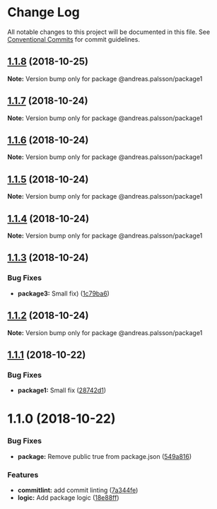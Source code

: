 # Change Log

All notable changes to this project will be documented in this file.
See [Conventional Commits](https://conventionalcommits.org) for commit guidelines.

## [1.1.8](https://github.com/andreaspalsson/monotest/compare/@andreas.palsson/package1@1.1.7...@andreas.palsson/package1@1.1.8) (2018-10-25)

**Note:** Version bump only for package @andreas.palsson/package1





## [1.1.7](https://github.com/andreaspalsson/monotest/compare/@andreas.palsson/package1@1.1.6...@andreas.palsson/package1@1.1.7) (2018-10-24)

**Note:** Version bump only for package @andreas.palsson/package1





## [1.1.6](https://github.com/andreaspalsson/monotest/compare/@andreas.palsson/package1@1.1.5...@andreas.palsson/package1@1.1.6) (2018-10-24)

**Note:** Version bump only for package @andreas.palsson/package1





## [1.1.5](https://github.com/andreaspalsson/monotest/compare/@andreas.palsson/package1@1.1.4...@andreas.palsson/package1@1.1.5) (2018-10-24)

**Note:** Version bump only for package @andreas.palsson/package1





## [1.1.4](https://github.com/andreaspalsson/monotest/compare/@andreas.palsson/package1@1.1.3...@andreas.palsson/package1@1.1.4) (2018-10-24)

**Note:** Version bump only for package @andreas.palsson/package1





## [1.1.3](https://github.com/andreaspalsson/monotest/compare/@andreas.palsson/package1@1.1.2...@andreas.palsson/package1@1.1.3) (2018-10-24)


### Bug Fixes

* **package3:** Small fix) ([1c79ba6](https://github.com/andreaspalsson/monotest/commit/1c79ba6))





## [1.1.2](https://github.com/andreaspalsson/monotest/compare/@andreas.palsson/package1@1.1.1...@andreas.palsson/package1@1.1.2) (2018-10-24)

**Note:** Version bump only for package @andreas.palsson/package1





## [1.1.1](https://github.com/andreaspalsson/monotest/compare/@andreas.palsson/package1@1.1.0...@andreas.palsson/package1@1.1.1) (2018-10-22)


### Bug Fixes

* **package1:** Small fix ([28742d1](https://github.com/andreaspalsson/monotest/commit/28742d1))





# 1.1.0 (2018-10-22)


### Bug Fixes

* **package:** Remove public true from package.json ([549a816](https://github.com/andreaspalsson/monotest/commit/549a816))


### Features

* **commitlint:** add commit linting ([7a344fe](https://github.com/andreaspalsson/monotest/commit/7a344fe))
* **logic:** Add package logic ([18e88ff](https://github.com/andreaspalsson/monotest/commit/18e88ff))
